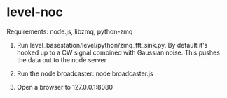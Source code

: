 level-noc
=========

Requirements: node.js, libzmq, python-zmq

1. Run level_basestation/level/python/zmq_fft_sink.py. By default it's hooked up to a CW signal combined with Gaussian noise. This pushes the data out to the node server

2. Run the node broadcaster: node broadcaster.js

3. Open a browser to 127.0.0.1:8080